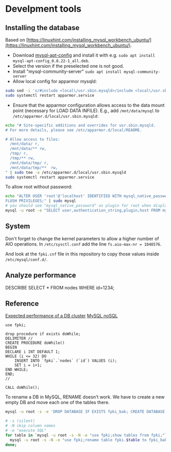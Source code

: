 # Develpment tools


## Installing the database

Based on [https://linuxhint.com/installing_mysql_workbench_ubuntu/](https://linuxhint.com/installing_mysql_workbench_ubuntu/).
- Download [mysql-apt-config](https://dev.mysql.com/downloads/repo/apt/) and install it with e.g. `sudo apt install mysql-apt-config_0.8.22-1_all.deb`.
- Select the version if the preselected one is not good.
- Install "mysql-community-server" `sudo apt install mysql-community-server`
- Allow local config for apparmor mysqld:
```bash
sudo sed -i 's/#include <local\/usr.sbin.mysqld>/include <local\/usr.sbin.mysqld>/' /etc/apparmor.d/usr.sbin.mysqld
sudo systemctl restart apparmor.service
```
- Ensure that the apparmor configuration allows access to the data mount point (necessary for LOAD DATA INFILE).
  E.g., add `/mnt/data/mysql` to `/etc/apparmor.d/local/usr.sbin.mysqld`:
```bash
echo "# Site-specific additions and overrides for usr.sbin.mysqld.
# For more details, please see /etc/apparmor.d/local/README.

# Allow access to files:
  /mnt/data/ r,
  /mnt/data/** rw,
  /tmp/ r,
  /tmp/** rw,
  /mnt/data/tmp/ r,
  /mnt/data/tmp/**  rw,
" | sudo tee -a /etc/apparmor.d/local/usr.sbin.mysqld
sudo systemctl restart apparmor.service
```

To allow root without password:
```bash
echo "ALTER USER 'root'@'localhost' IDENTIFIED WITH mysql_native_password BY '';
FLUSH PRIVILEGES;" | sudo mysql
# you should see "mysql_native_password" as plugin for root when displaying the root user:
mysql -u root -e "SELECT user,authentication_string,plugin,host FROM mysql.user;"
```


## System

Don't forget to change the kernel parameters to allow a higher number of AIO operations.
In `/etc/sysctl.conf` add the line `fs.aio-max-nr = 1048576`.

And look at the `fpki.cnf` file in this repository to copy those values inside `/etc/mysql/conf.d/`.

## Analyze performance

DESCRIBE SELECT * FROM nodes WHERE id=1234;



## Reference

[Expected performance of a DB cluster](https://www.mysql.com/why-mysql/benchmarks/mysql-cluster/)
[MySQL noSQL](https://www.mysql.com/why-mysql/white-papers/guide-to-mysql-and-nosql-delivering-the-best-of-both-worlds/)



```
use fpki;

drop procedure if exists doWhile;
DELIMITER //  
CREATE PROCEDURE doWhile()   
BEGIN
DECLARE i INT DEFAULT 1; 
WHILE (i <= 32) DO
    INSERT INTO `fpki`.`nodes` (`id`) VALUES (i);
    SET i = i+1;
END WHILE;
END;
//  

CALL doWhile(); 
```

To rename a DB in MySQL, RENAME doesn't work. We have to create a new empty DB and move each one of the tables there.


```bash
mysql -u root -s -e 'DROP DATABASE IF EXISTS fpki_bak; CREATE DATABASE fpki_bak /*!40100 DEFAULT CHARACTER SET binary */ /*!80016 DEFAULT ENCRYPTION='N' */;'

# -s (silent)
# -N skip column names
# -e "execute SQL"
for table in `mysql -u root -s -N -e "use fpki;show tables from fpki;"`; do
  mysql -u root -s -N -e "use fpki;rename table fpki.$table to fpki_bak.$table;";
done;
```
